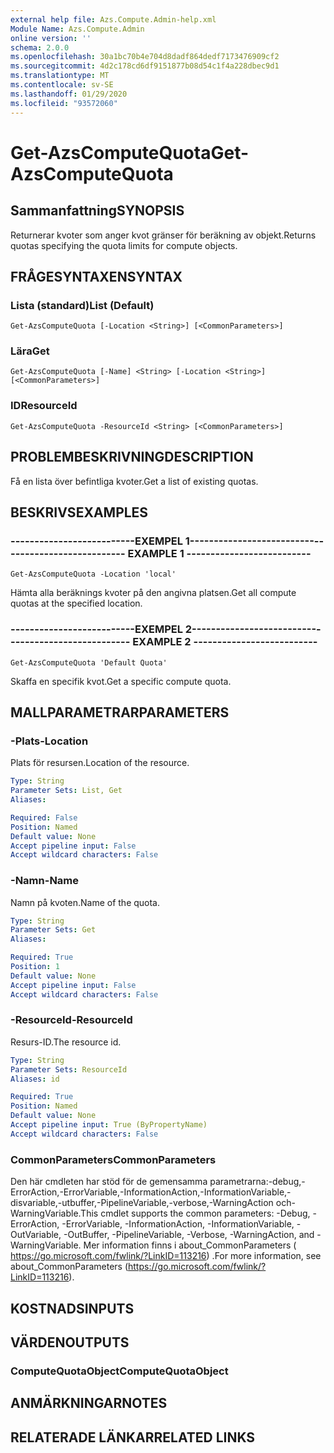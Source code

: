 ```yaml
---
external help file: Azs.Compute.Admin-help.xml
Module Name: Azs.Compute.Admin
online version: ''
schema: 2.0.0
ms.openlocfilehash: 30a1bc70b4e704d8dadf864dedf7173476909cf2
ms.sourcegitcommit: 4d2c178cd6df9151877b08d54c1f4a228dbec9d1
ms.translationtype: MT
ms.contentlocale: sv-SE
ms.lasthandoff: 01/29/2020
ms.locfileid: "93572060"
---
```

# <span data-ttu-id="038ff-101">Get-AzsComputeQuota</span><span class="sxs-lookup"><span data-stu-id="038ff-101">Get-AzsComputeQuota</span></span>

## <span data-ttu-id="038ff-102">Sammanfattning</span><span class="sxs-lookup"><span data-stu-id="038ff-102">SYNOPSIS</span></span>
<span data-ttu-id="038ff-103">Returnerar kvoter som anger kvot gränser för beräkning av objekt.</span><span class="sxs-lookup"><span data-stu-id="038ff-103">Returns quotas specifying the quota limits for compute objects.</span></span>

## <span data-ttu-id="038ff-104">FRÅGESYNTAXEN</span><span class="sxs-lookup"><span data-stu-id="038ff-104">SYNTAX</span></span>

### <span data-ttu-id="038ff-105">Lista (standard)</span><span class="sxs-lookup"><span data-stu-id="038ff-105">List (Default)</span></span>
```
Get-AzsComputeQuota [-Location <String>] [<CommonParameters>]
```

### <span data-ttu-id="038ff-106">Lära</span><span class="sxs-lookup"><span data-stu-id="038ff-106">Get</span></span>
```
Get-AzsComputeQuota [-Name] <String> [-Location <String>] [<CommonParameters>]
```

### <span data-ttu-id="038ff-107">ID</span><span class="sxs-lookup"><span data-stu-id="038ff-107">ResourceId</span></span>
```
Get-AzsComputeQuota -ResourceId <String> [<CommonParameters>]
```

## <span data-ttu-id="038ff-108">PROBLEMBESKRIVNING</span><span class="sxs-lookup"><span data-stu-id="038ff-108">DESCRIPTION</span></span>
<span data-ttu-id="038ff-109">Få en lista över befintliga kvoter.</span><span class="sxs-lookup"><span data-stu-id="038ff-109">Get a list of existing quotas.</span></span>

## <span data-ttu-id="038ff-110">BESKRIVS</span><span class="sxs-lookup"><span data-stu-id="038ff-110">EXAMPLES</span></span>

### <span data-ttu-id="038ff-111">--------------------------EXEMPEL 1--------------------------</span><span class="sxs-lookup"><span data-stu-id="038ff-111">-------------------------- EXAMPLE 1 --------------------------</span></span>
```
Get-AzsComputeQuota -Location 'local'
```

<span data-ttu-id="038ff-112">Hämta alla beräknings kvoter på den angivna platsen.</span><span class="sxs-lookup"><span data-stu-id="038ff-112">Get all compute quotas at the specified location.</span></span>

### <span data-ttu-id="038ff-113">--------------------------EXEMPEL 2--------------------------</span><span class="sxs-lookup"><span data-stu-id="038ff-113">-------------------------- EXAMPLE 2 --------------------------</span></span>
```
Get-AzsComputeQuota 'Default Quota'
```

<span data-ttu-id="038ff-114">Skaffa en specifik kvot.</span><span class="sxs-lookup"><span data-stu-id="038ff-114">Get a specific compute quota.</span></span>

## <span data-ttu-id="038ff-115">MALLPARAMETRAR</span><span class="sxs-lookup"><span data-stu-id="038ff-115">PARAMETERS</span></span>

### <span data-ttu-id="038ff-116">-Plats</span><span class="sxs-lookup"><span data-stu-id="038ff-116">-Location</span></span>
<span data-ttu-id="038ff-117">Plats för resursen.</span><span class="sxs-lookup"><span data-stu-id="038ff-117">Location of the resource.</span></span>

```yaml
Type: String
Parameter Sets: List, Get
Aliases: 

Required: False
Position: Named
Default value: None
Accept pipeline input: False
Accept wildcard characters: False
```

### <span data-ttu-id="038ff-118">-Namn</span><span class="sxs-lookup"><span data-stu-id="038ff-118">-Name</span></span>
<span data-ttu-id="038ff-119">Namn på kvoten.</span><span class="sxs-lookup"><span data-stu-id="038ff-119">Name of the quota.</span></span>

```yaml
Type: String
Parameter Sets: Get
Aliases: 

Required: True
Position: 1
Default value: None
Accept pipeline input: False
Accept wildcard characters: False
```

### <span data-ttu-id="038ff-120">-ResourceId</span><span class="sxs-lookup"><span data-stu-id="038ff-120">-ResourceId</span></span>
<span data-ttu-id="038ff-121">Resurs-ID.</span><span class="sxs-lookup"><span data-stu-id="038ff-121">The resource id.</span></span>

```yaml
Type: String
Parameter Sets: ResourceId
Aliases: id

Required: True
Position: Named
Default value: None
Accept pipeline input: True (ByPropertyName)
Accept wildcard characters: False
```

### <span data-ttu-id="038ff-122">CommonParameters</span><span class="sxs-lookup"><span data-stu-id="038ff-122">CommonParameters</span></span>
<span data-ttu-id="038ff-123">Den här cmdleten har stöd för de gemensamma parametrarna:-debug,-ErrorAction,-ErrorVariable,-InformationAction,-InformationVariable,-disvariable,-utbuffer,-PipelineVariable,-verbose,-WarningAction och-WarningVariable.</span><span class="sxs-lookup"><span data-stu-id="038ff-123">This cmdlet supports the common parameters: -Debug, -ErrorAction, -ErrorVariable, -InformationAction, -InformationVariable, -OutVariable, -OutBuffer, -PipelineVariable, -Verbose, -WarningAction, and -WarningVariable.</span></span> <span data-ttu-id="038ff-124">Mer information finns i about_CommonParameters ( https://go.microsoft.com/fwlink/?LinkID=113216) .</span><span class="sxs-lookup"><span data-stu-id="038ff-124">For more information, see about_CommonParameters (https://go.microsoft.com/fwlink/?LinkID=113216).</span></span>

## <span data-ttu-id="038ff-125">KOSTNADS</span><span class="sxs-lookup"><span data-stu-id="038ff-125">INPUTS</span></span>

## <span data-ttu-id="038ff-126">VÄRDEN</span><span class="sxs-lookup"><span data-stu-id="038ff-126">OUTPUTS</span></span>

### <span data-ttu-id="038ff-127">ComputeQuotaObject</span><span class="sxs-lookup"><span data-stu-id="038ff-127">ComputeQuotaObject</span></span>

## <span data-ttu-id="038ff-128">ANMÄRKNINGAR</span><span class="sxs-lookup"><span data-stu-id="038ff-128">NOTES</span></span>

## <span data-ttu-id="038ff-129">RELATERADE LÄNKAR</span><span class="sxs-lookup"><span data-stu-id="038ff-129">RELATED LINKS</span></span>

